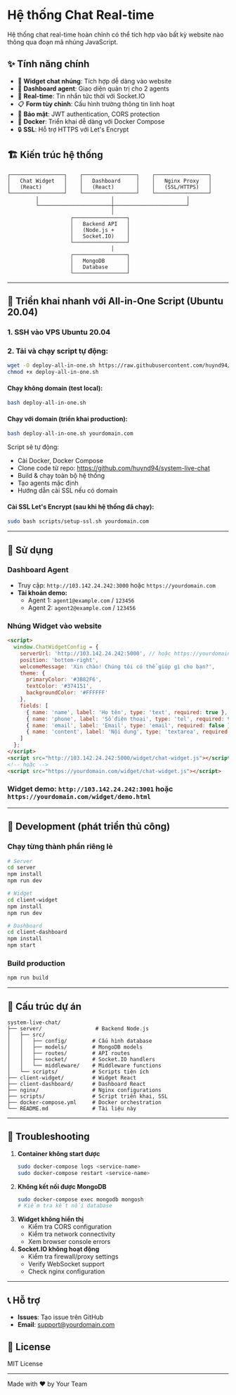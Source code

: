 # Hệ thống Chat Real-time

Hệ thống chat real-time hoàn chỉnh có thể tích hợp vào bất kỳ website nào thông qua đoạn mã nhúng JavaScript.

## ✨ Tính năng chính

- 💬 **Widget chat nhúng**: Tích hợp dễ dàng vào website
- 👥 **Dashboard agent**: Giao diện quản trị cho 2 agents
- 📱 **Real-time**: Tin nhắn tức thời với Socket.IO
- 📋 **Form tùy chỉnh**: Cấu hình trường thông tin linh hoạt
- 🔐 **Bảo mật**: JWT authentication, CORS protection
- 🐳 **Docker**: Triển khai dễ dàng với Docker Compose
- 🔒 **SSL**: Hỗ trợ HTTPS với Let's Encrypt

## 🏗️ Kiến trúc hệ thống

```
┌─────────────────┐    ┌─────────────────┐    ┌─────────────────┐
│   Chat Widget   │    │   Dashboard     │    │   Nginx Proxy   │
│   (React)       │    │   (React)       │    │   (SSL/HTTPS)   │
└─────────────────┘    └─────────────────┘    └─────────────────┘
         │                       │                       │
         └───────────────────────┼───────────────────────┘
                                 │
                    ┌─────────────────┐
                    │   Backend API   │
                    │   (Node.js +    │
                    │   Socket.IO)    │
                    └─────────────────┘
                                 │
                    ┌─────────────────┐
                    │   MongoDB       │
                    │   Database      │
                    └─────────────────┘
```

---

## 🚀 Triển khai nhanh với All-in-One Script (Ubuntu 20.04)

### 1. SSH vào VPS Ubuntu 20.04

### 2. Tải và chạy script tự động:

```bash
wget -O deploy-all-in-one.sh https://raw.githubusercontent.com/huynd94/system-live-chat/main/scripts/deploy-all-in-one.sh
chmod +x deploy-all-in-one.sh
```

#### **Chạy không domain (test local):**
```bash
bash deploy-all-in-one.sh
```

#### **Chạy với domain (triển khai production):**
```bash
bash deploy-all-in-one.sh yourdomain.com
```

Script sẽ tự động:
- Cài Docker, Docker Compose
- Clone code từ repo: https://github.com/huynd94/system-live-chat
- Build & chạy toàn bộ hệ thống
- Tạo agents mặc định
- Hướng dẫn cài SSL nếu có domain

#### **Cài SSL Let's Encrypt (sau khi hệ thống đã chạy):**
```bash
sudo bash scripts/setup-ssl.sh yourdomain.com
```

---

## 📱 Sử dụng

### Dashboard Agent
- Truy cập: `http://103.142.24.242:3000` hoặc `https://yourdomain.com`
- **Tài khoản demo:**
  - Agent 1: `agent1@example.com` / `123456`
  - Agent 2: `agent2@example.com` / `123456`

### Nhúng Widget vào website

```html
<script>
  window.ChatWidgetConfig = {
    serverUrl: 'http://103.142.24.242:5000', // hoặc https://yourdomain.com
    position: 'bottom-right',
    welcomeMessage: 'Xin chào! Chúng tôi có thể giúp gì cho bạn?',
    theme: {
      primaryColor: '#3B82F6',
      textColor: '#374151',
      backgroundColor: '#FFFFFF'
    },
    fields: [
      { name: 'name', label: 'Họ tên', type: 'text', required: true },
      { name: 'phone', label: 'Số điện thoại', type: 'tel', required: true },
      { name: 'email', label: 'Email', type: 'email', required: false },
      { name: 'content', label: 'Nội dung', type: 'textarea', required: true }
    ]
  };
</script>
<script src="http://103.142.24.242:5000/widget/chat-widget.js"></script>
<!-- hoặc -->
<script src="https://yourdomain.com/widget/chat-widget.js"></script>
```

### Widget demo: `http://103.142.24.242:3001` hoặc `https://yourdomain.com/widget/demo.html`

---

## 🔧 Development (phát triển thủ công)

### Chạy từng thành phần riêng lẻ
```bash
# Server
cd server
npm install
npm run dev

# Widget
cd client-widget
npm install
npm run dev

# Dashboard
cd client-dashboard
npm install
npm start
```

### Build production
```bash
npm run build
```

---

## 📁 Cấu trúc dự án

```
system-live-chat/
├── server/                 # Backend Node.js
│   ├── src/
│   │   ├── config/        # Cấu hình database
│   │   ├── models/        # MongoDB models
│   │   ├── routes/        # API routes
│   │   ├── socket/        # Socket.IO handlers
│   │   └── middleware/    # Middleware functions
│   └── scripts/           # Scripts tiện ích
├── client-widget/         # Widget React
├── client-dashboard/      # Dashboard React
├── nginx/                 # Nginx configurations
├── scripts/               # Script triển khai, SSL
├── docker-compose.yml     # Docker orchestration
└── README.md              # Tài liệu này
```

---

## 🐛 Troubleshooting

1. **Container không start được**
   ```bash
   sudo docker-compose logs <service-name>
   sudo docker-compose restart <service-name>
   ```
2. **Không kết nối được MongoDB**
   ```bash
   sudo docker-compose exec mongodb mongosh
   # Kiểm tra kết nối database
   ```
3. **Widget không hiển thị**
   - Kiểm tra CORS configuration
   - Kiểm tra network connectivity
   - Xem browser console errors
4. **Socket.IO không hoạt động**
   - Kiểm tra firewall/proxy settings
   - Verify WebSocket support
   - Check nginx configuration

---

## 📞 Hỗ trợ
- **Issues**: Tạo issue trên GitHub
- **Email**: support@yourdomain.com

## 📄 License
MIT License

---

Made with ❤️ by Your Team